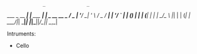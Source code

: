                  _               _             
   ___  _ __ ___| |__   ___  ___| |_ _ __ __ _ 
  / _ \| '__/ __| '_ \ / _ \/ __| __| '__/ _` |
 | (_) | | | (__| | | |  __/\__ \ |_| | | (_| |
  \___/|_|  \___|_| |_|\___||___/\__|_|  \__,_|
  

Intruments:

 * Cello

